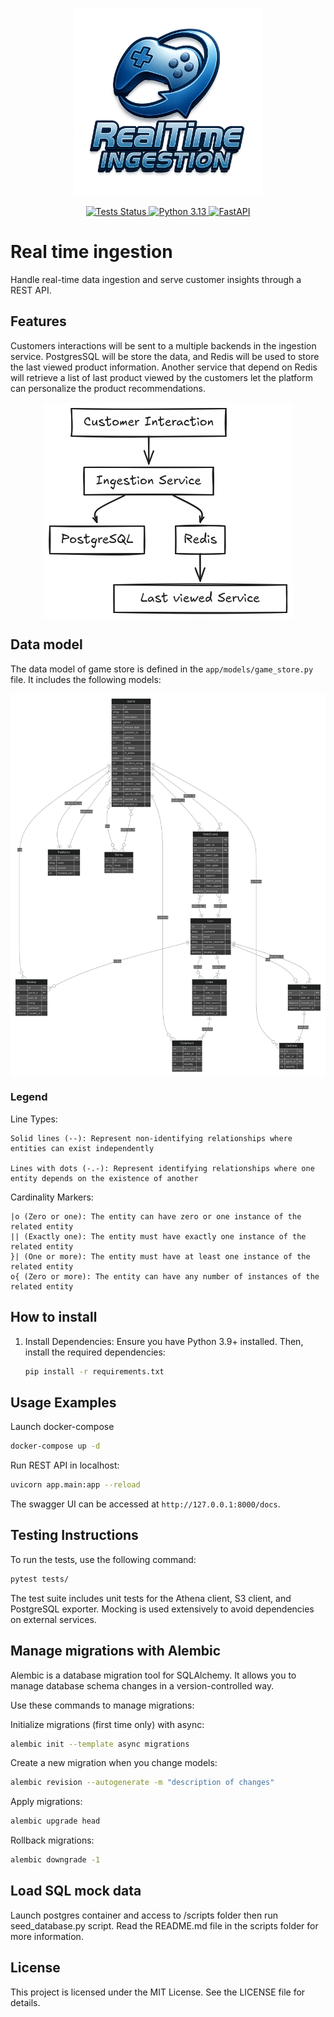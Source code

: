 <p align="center">
  <img src="media/real-time-logo.png" alt="Real Time Ingestion Logo" width="300">
</p>

<p align="center">
  <a href="https://github.com/fernando24164/real-time-ingestion/actions/workflows/run-tests.yml">
    <img src="https://github.com/fernando24164/real-time-ingestion/actions/workflows/run-tests.yml/badge.svg" alt="Tests Status">
  </a>
  <a href="https://www.python.org/downloads/release/python-3130/">
    <img src="https://img.shields.io/badge/python-3.13-blue.svg" alt="Python 3.13">
  </a>
  <a href="https://fastapi.tiangolo.com/">
    <img src="https://img.shields.io/badge/FastAPI-0.115.12-009688.svg" alt="FastAPI">
  </a>
</p>

# Real time ingestion

Handle real-time data ingestion and serve customer insights through a REST API.

## Features

Customers interactions will be sent to a multiple backends in the ingestion service. PostgresSQL will be store the data, and Redis will be used to store the last viewed product information.
Another service that depend on Redis will retrieve a list of last product viewed by the customers let the platform can personalize the product recommendations.

<img src="media/diagram.png" alt="Diagram" style="display:block;margin-left:auto;margin-right:auto;">

## Data model

The data model of game store is defined in the `app/models/game_store.py` file. It includes the following models:

<img src="media/data-model.svg" alt="ERD" style="display:block;margin-left:auto;margin-right:auto;">

### Legend

Line Types:

    Solid lines (--): Represent non-identifying relationships where entities can exist independently
      
    Lines with dots (-.-): Represent identifying relationships where one entity depends on the existence of another

Cardinality Markers:

    |o (Zero or one): The entity can have zero or one instance of the related entity
    || (Exactly one): The entity must have exactly one instance of the related entity
    }| (One or more): The entity must have at least one instance of the related entity
    o{ (Zero or more): The entity can have any number of instances of the related entity


## How to install

1. Install Dependencies:
   Ensure you have Python 3.9+ installed. Then, install the required dependencies:

   ```bash
   pip install -r requirements.txt
   ```

## Usage Examples

Launch docker-compose

```bash
docker-compose up -d
```

Run REST API in localhost:

```bash
uvicorn app.main:app --reload
```

The swagger UI can be accessed at `http://127.0.0.1:8000/docs`.

## Testing Instructions

To run the tests, use the following command:

```bash
pytest tests/
```

The test suite includes unit tests for the Athena client, S3 client, and PostgreSQL exporter. Mocking is used extensively to avoid dependencies on external services.

## Manage migrations with Alembic

Alembic is a database migration tool for SQLAlchemy. It allows you to manage database schema changes in a version-controlled way.

Use these commands to manage migrations:

Initialize migrations (first time only) with async:

```sh
alembic init --template async migrations
```  

Create a new migration when you change models:

```sh
alembic revision --autogenerate -m "description of changes"
```

Apply migrations:

```sh
alembic upgrade head
```

Rollback migrations:

```sh
alembic downgrade -1
```

## Load SQL mock data

Launch postgres container and access to /scripts folder
then run seed_database.py script. Read the README.md file in the scripts folder for more information.

## License

This project is licensed under the MIT License. See the LICENSE file for details.
